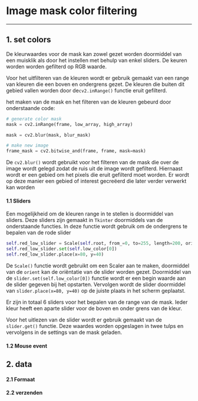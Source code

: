 # Image mask color filtering
___

## 1. set colors

De kleurwaardes voor de mask kan zowel gezet worden doormiddel van een muisklik als door het instellen met behulp van enkel sliders.
De keuren worden worden gefilterd op RGB waarde.

Voor het uitfilteren van de kleuren wordt er gebruik gemaakt van een range van kleuren die een boven en ondergrens gezet.
De kleuren die buiten dit gebied vallen worden door de``cv2.inRange()`` functie eruit gefilterd.

het maken van de mask en het filteren van de kleuren gebeurd door onderstaande code:

```Python
# generate color mask
mask = cv2.inRange(frame, low_array, high_array)

mask = cv2.blur(mask, blur_mask)

# make new image
frame_mask = cv2.bitwise_and(frame, frame, mask=mask)
```

De ```cv2.blur()``` wordt gebruikt voor het filteren van de mask die over de image wordt gelegd zodat de ruis uit de image wordt gefilterd.
Hiernaast wordt er een gebied om het pixels die eruit gefilterd moet worden. Er wordt op deze manier een gebied of interest gecreëerd die later verder verwerkt kan worden

#### 1.1 Sliders

Een mogelijkheid om de kleuren range in te stellen is doormiddel van sliders. Deze sliders zijn gemaakt in ```Tkinter``` doormiddels van de onderstaande functies. In deze functie wordt gebruik om de ondergrens te bepalen van de rode slider

```python
self.red_low_slider = Scale(self.root, from_=0, to=255, length=200, orient=HORIZONTAL)
self.red_low_slider.set(self.low_color[0])
self.red_low_slider.place(x=80, y=40)
```

De ```Scale()``` functie wordt gebruikt om een Scaler aan te maken, doormiddel van de ```orient``` kan de oriëntatie van de slider worden gezet.
Doormiddel van de ```slider.set(self.low_color[0])``` functie wordt er een begin waarde aan de slider gegeven bij het opstarten. Vervolgen wordt de slider doormiddel van ```slider.place(x=80, y=40)``` op de juiste plaats in het scherm geplaatst.

Er zijn in totaal 6 sliders voor het bepalen van de range van de mask. Ieder kleur heeft een aparte slider voor de boven en onder grens van de kleur.

Voor het uitlezen van de slider wordt er gebruik gemaakt van de ```slider.get()``` functie. Deze waardes worden opgeslagen in twee tulps en vervolgens in de settings van de mask geladen.


#### 1.2 Mouse event


## 2. data

#### 2.1 Formaat

#### 2.2 verzenden